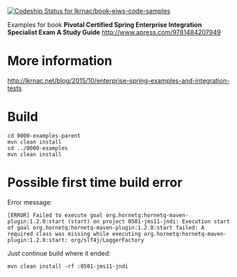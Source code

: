 [ ![Codeship Status for lkrnac/book-eiws-code-samples](https://codeship.com/projects/3d6d0a40-ae3f-0132-7ed9-2ecd9a04cc80/status?branch=master)](https://codeship.com/projects/68847)

Examples for book **Pivotal Certified Spring Enterprise Integration Specialist Exam A Study Guide** http://www.apress.com/9781484207949

# More information
http://lkrnac.net/blog/2015/10/enterprise-spring-examples-and-integration-tests

# Build
    cd 0000-examples-parent
    mvn clean install
    cd ../0000-examples
    mvn clean install

# Possible first time build error
Error message:

    [ERROR] Failed to execute goal org.hornetq:hornetq-maven-plugin:1.2.0:start (start) on project 0501-jms11-jndi: Execution start of goal org.hornetq:hornetq-maven-plugin:1.2.0:start failed: A required class was missing while executing org.hornetq:hornetq-maven-plugin:1.2.0:start: org/slf4j/LoggerFactory

Just continue build where it ended:

    mvn clean install -rf :0501-jms11-jndi

